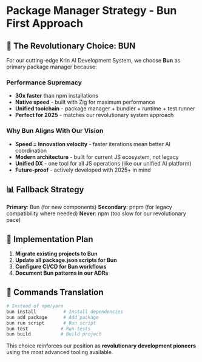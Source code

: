# Package Manager Strategy - Bun First Approach

## 🚀 The Revolutionary Choice: BUN

For our cutting-edge Krin AI Development System, we choose **Bun** as primary package manager because:

### Performance Supremacy
- **30x faster** than npm installations
- **Native speed** - built with Zig for maximum performance  
- **Unified toolchain** - package manager + bundler + runtime + test runner
- **Perfect for 2025** - matches our revolutionary system approach

### Why Bun Aligns With Our Vision
- **Speed = Innovation velocity** - faster iterations mean better AI coordination
- **Modern architecture** - built for current JS ecosystem, not legacy
- **Unified DX** - one tool for all JS operations (like our unified AI platform)
- **Future-proof** - actively developed with 2025+ in mind

## 📊 Fallback Strategy

**Primary**: Bun (for new components)
**Secondary**: pnpm (for legacy compatibility where needed)
**Never**: npm (too slow for our revolutionary pace)

## 🎯 Implementation Plan

1. **Migrate existing projects to Bun**
2. **Update all package.json scripts for Bun**  
3. **Configure CI/CD for Bun workflows**
4. **Document Bun patterns in our ADRs**

## 🚀 Commands Translation

```bash
# Instead of npm/yarn
bun install          # Install dependencies
bun add package      # Add package
bun run script       # Run script
bun test            # Run tests
bun build           # Build project
```

This choice reinforces our position as **revolutionary development pioneers** using the most advanced tooling available.